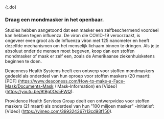 {:.do} 
 ### Draag een mondmasker in het openbaar.

Studies hebben aangetoond dat een masker een zelfbeschermend voordeel kan hebben tegen influenza. De viron die COVID-19 veroorzaakt, is ongeveer even groot als de Influenza viron met 125 nanometer en heeft dezelfde mechanismen om het menselijk lichaam binnen te dringen. Als je je absoluut onder de mensen moet begeven, koop dan een stoffen mondmasker of maak er zelf een, zoals de Amerikaanse ziekenhuisketens beginnen te doen. 

Deaconess Health Systems heeft een ontwerp voor stoffen mondmaskers gedeeld als onderdeel van hun oproep voor stoffen maskers (20 maart): [PDF] (https://www.deaconess.com/How-to-make-a-Face-Mask/Documents-Mask / Mask-Information) en [Video] (https://youtu.be/9tBg0Os5FWQ). 

 Providence Health Services Group deelt een ontwerpvideo voor stoffen maskers (21 maart) als onderdeel van hun "100 miljoen masker" -initiatief: [Video] (https://vimeo.com/399324367/13cd93f150). 
